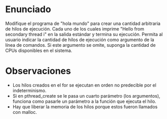 # Enunciado
Modifique el programa de "hola mundo" para crear una cantidad arbitraria de hilos de ejecución. Cada uno de los cuales imprime "Hello from secondary thread i" en la salida estándar y termina su ejecución. Permita al usuario indicar la cantidad de hilos de ejecución como argumento de la línea de comandos. Si este argumento se omite, suponga la cantidad de CPUs disponibles en el sistema.

# Observaciones
- Los hilos creados en el for se ejecutan en orden no predecible por el indeterminismo.
- Si en pthread_create se le pasa un cuarto parámetro (los argumentos), funciona como pasarle un parámetro a la función que ejecuta el hilo.
- Hay que liberar la memoria de los hilos porque estos fueron llamados con malloc.